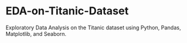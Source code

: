 # EDA-on-Titanic-Dataset
Exploratory Data Analysis on the Titanic dataset using Python, Pandas, Matplotlib, and Seaborn.
